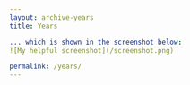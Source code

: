 ```yaml
---
layout: archive-years
title: Years

... which is shown in the screenshot below:
![My helpful screenshot](/screenshot.png)

permalink: /years/
---
```


